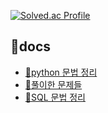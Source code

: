 [![Solved.ac Profile](http://mazassumnida.wtf/api/generate_badge?boj=siyeon44)](https://solved.ac/siyeon44)

## 📂docs
- [🐰python 문법 정리](./docs/python.md)
- [📜풀이한 문제들](./docs/problems.md)
- [🔢SQL 문법 정리](./SQL/sql.md)